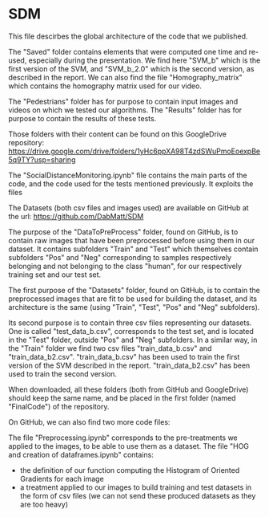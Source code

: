 # SDM

This file descirbes the global architecture of the code that we published.

The "Saved" folder contains elements that were computed one time and re-used, especially during the presentation.
We find here "SVM_b" which is the first version of the SVM, and "SVM_b_2.0" which is the second version, as described in the report.
We can also find the file "Homography_matrix" which contains the homography matrix used for our video.

The "Pedestrians" folder has for purpose to contain input images and videos on which we tested our algorithms.
The "Results" folder has for purpose to contain the results of these tests.

Those folders with their content can be found on this GoogleDrive repository:
https://drive.google.com/drive/folders/1yHc6ppXA98T4zdSWuPmoEoexpBe5q9TY?usp=sharing

The "SocialDistanceMonitoring.ipynb" file contains the main parts of the code, and the code used for the tests mentioned previously.
It exploits the files

The Datasets (both csv files and images used) are available on GitHub at the url: 
https://github.com/DabMatt/SDM

The purpose of the "DataToPreProcess" folder, found on GitHub, is to contain raw images that have been preprocessed before using them
 in our dataset. It contains subfolders "Train" and "Test" which themselves contain subfolders "Pos" and "Neg" corresponding to samples 
respectively belonging and not belonging to the class "human", for our respectively training set and our test set.

The first purpose of the "Datasets" folder, found on GitHub, is to contain the preprocessed images that are fit to be used for 
building the dataset, and its architecture is the same (using "Train", "Test", "Pos" and "Neg" subfolders).

Its second purpose is to contain three csv files representing our datasets. One is called "test_data_b.csv", corresponds to the
test set, and is located in the "Test" folder, outside "Pos" and "Neg" subfolders.
In a similar way, in the "Train" folder we find two csv files "train_data_b.csv" and "train_data_b2.csv".
"train_data_b.csv" has been used to train the first version of the SVM described in the report.
"train_data_b2.csv" has been used to train the second version.

When downloaded, all these folders (both from GitHub and GoogleDrive) should keep the same name, 
and be placed in the first folder (named "FinalCode") of the repository.

On GitHub, we can also find two more code files:

The file "Preprocessing.ipynb" corresponds to the pre-treatments we applied to the images, to be able to use them as a dataset.
The file "HOG and creation of dataframes.ipynb" contains:
  - the definition of our function computing the Histogram of Oriented Gradients for each image
  - a treatment applied to our images to build training and test datasets in the form of csv files
			(we can not send these produced datasets as they are too heavy)